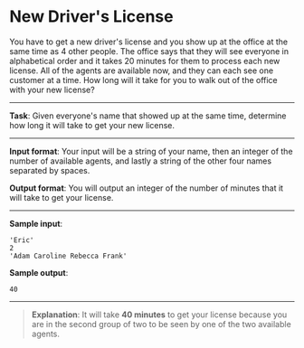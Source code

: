 # New Driver's License

You have to get a new driver's license and you show up at the office at the same time as 4 other people. The office says that they will see everyone in alphabetical order and it takes 20 minutes for them to process each new license. All of the agents are available now, and they can each see one customer at a time. How long will it take for you to walk out of the office with your new license? 
 
---

**Task**: Given everyone's name that showed up at the same time, determine how long it will take to get your new license. 
 
---

**Input format**: Your input will be a string of your name, then an integer of the number of available agents, and lastly a string of the other four names separated by spaces. 
 
**Output format**: You will output an integer of the number of minutes that it will take to get your license. 

--- 

**Sample input**: 
```
'Eric'  
2  
'Adam Caroline Rebecca Frank' 
```
 
**Sample output**:  
```
40
```

---

>**Explanation**: It will take **40 minutes** to get your license because you are in the second group of two to be seen by one of the two available agents.